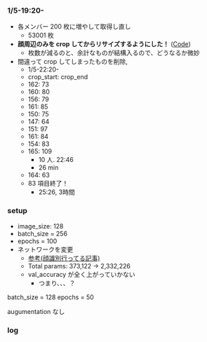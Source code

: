 ### 1/5-19:20-
- 各メンバー 200 枚に増やして取得し直し
    - 53001 枚
- **顔周辺のみを crop してからリサイズするようにした！** ([Code](../../detect_face.py))
    - 枚数が減るのと、余計なものが結構入るので、どうなるか微妙
- 間違って crop してしまったものを削除,
    - 1/5-22:20-
    - crop_start: crop_end
    - 162: 73
    - 160: 80
    - 156: 79
    - 161: 85
    - 150: 75
    - 147: 64
    - 151: 97
    - 161: 84
    - 154: 83
    - 165: 109
        - 10 人. 22:46
        - 26 min
    - 164: 63
    - 83 項目終了！
        - 25:26, 3時間

### setup
- image_size: 128
- batch_size = 256
- epochs = 100
- ネットワークを変更
    - [参考(顔識別行ってる記事)](https://towardsdatascience.com/building-face-recognition-model-under-30-minutes-2d1b0ef72fda)
    - Total params: 373,122 -> 2,332,226
    - val_accuracy が全く上がっていかない
        - つまり、、、？

batch_size = 128
epochs = 50

augumentation なし


### log

